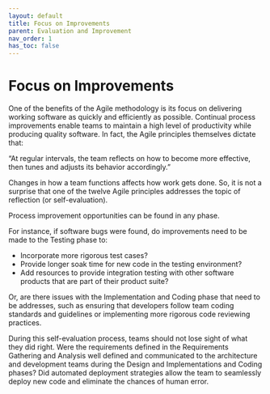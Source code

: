 ```yaml
---
layout: default
title: Focus on Improvements
parent: Evaluation and Improvement
nav_order: 1
has_toc: false
---
```


# Focus on Improvements

One of the benefits of the Agile methodology is its focus on delivering working software as quickly and efficiently as possible. Continual process 
improvements enable teams to maintain a high level of productivity while producing quality software.  In fact, the Agile principles themselves dictate that:
 
 “At regular intervals, the team reflects on how to become more effective, then tunes and adjusts its behavior accordingly.”

Changes in how a team functions affects how work gets done. So, it is not a surprise that one of the twelve Agile principles addresses 
the topic of reflection (or self-evaluation).

Process improvement opportunities can be found in any phase. 

For instance, if software bugs were found, do improvements need to be made to the Testing phase to:

*	Incorporate more rigorous test cases? 
*	Provide longer soak time for new code in the testing environment? 
*	Add resources to provide integration testing with other software products that are part of their product suite? 

Or, are there issues with the Implementation and Coding phase that need to be addresses, such as ensuring that developers follow team coding 
standards and guidelines or implementing more rigorous code reviewing practices.

During this self-evaluation process, teams should not lose sight of what they did right. Were the requirements defined in the Requirements 
Gathering and Analysis well defined and communicated to the architecture and development teams during the Design and Implementations and Coding phases? 
Did automated deployment strategies allow the team to seamlessly deploy new code and eliminate the chances of human error.

  

